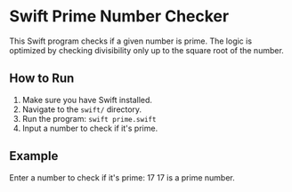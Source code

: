 # Swift Prime Number Checker

This Swift program checks if a given number is prime. The logic is optimized by checking divisibility only up to the square root of the number.

## How to Run

1. Make sure you have Swift installed.
2. Navigate to the `swift/` directory.
3. Run the program:
   `swift prime.swift`
4. Input a number to check if it's prime.

## Example

Enter a number to check if it's prime: 17
17 is a prime number.